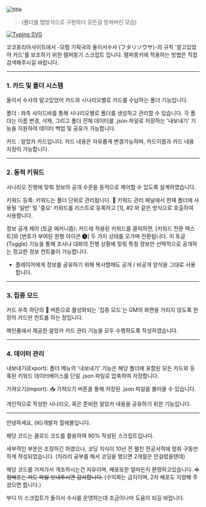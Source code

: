 ![title](https://drive.google.com/uc?id=15aC_jL9k-pIJ7VJbmuOWGETXY23Q_qw3)   

> (폴더를 탭방식으로 구현하다 모든걸 망쳐버린 모습)


[![Typing SVG](https://readme-typing-svg.demolab.com?font=Black+Han+Sans&size=30&duration=5001&pause=2000&color=794004&background=FFFFFF00&center=true&vCenter=true&repeat=false&width=435&lines=%EC%BD%94%EC%BD%94%ED%8F%AC%EB%A6%AC%EC%95%84+-+%EB%91%98%EC%9D%B4%EC%84%9C%EC%88%98%EC%82%AC+%EC%95%8C%EA%B3%A0%EC%9E%88%EC%97%88%EC%96%B4+%EC%B9%B4%EB%93%9C+%EA%B4%80%EB%A6%AC+%EB%A7%A4%EB%8B%88%EC%A0%80+)](https://git.io/typing-svg)


코코포리아사이트에서 -모험 기획국의 둘이서수사 (フタリソウサ)-의 규칙 '알고있었어 카드'를 보조하기 위한 템퍼몽기 스크립트 입니다.
템퍼몽키에 적용하는 방법은 직접 검색해주시길 바랍니다.


 

      
---
### 1. 카드 및 폴더 시스템

둘이서 수사의 알고있었어 카드와 시나리오별로 카드를 수납하는 폴더 기능입니다.

폴더 : 좌측 사이드바를 통해 시나리오별로 폴더를 생성하고 관리할 수 있습니다. 각 폴더는 이름 변경, 삭제, 그리고 폴더 전체 데이터를 .json 파일로 저장하는 '내보내기' 기능을 지원하여 데이터 백업 및 공유가 가능합니다.

카드 : 알았카 카드입니다. 카드 내용은 자유롭게 변경가능하며, 카드이름과 카드 내용 지정이 가능합니다.

---

### 2. 동적 키워드

시나리오 진행에 맞춰 정보의 공개 수준을 동적으로 제어할 수 있도록 설계하였습니다.

키워드 등록: 키워드는 폴더 단위로 관리됩니다. 📌 키워드 관리 패널에서 현재 폴더에 사용될 '일반' 및 '중요' 키워드를 리스트로 등록하고 [1], #2 와 같은 방식으로 호출하여 사용합니다.

정보 공개 제어 (토글 메커니즘): 카드에 적용된 키워드를 클릭하면, [키워드 전문 텍스트]와 [번호가 부여된 원형 아이콘 ❶] 두 가지 상태를 오가며 전환됩니다. 이 토글(Toggle) 기능을 통해 조사나 대화의 진행 상황에 맞춰 특정 정보만 선택적으로 공개하는 정교한 정보 컨트롤이 가능합니다.

* 플레이어에게 정보를 공유하기 위해 복사할때도 공개 / 비공개 양식을 그대로 사용합니다.

---

### 3. 집중 모드

카드 우측 하단의 🔎 버튼으로 활성화되는 '집중 모드'는 GM의 화면을 가리지 않도록 한장의 카드만 컨트롤 하는 창입니다.

메인폼에서 제공한 알았카 카드 관리 기능을 모두 수행하도록 작성하였습니다.

---

### 4. 데이터 관리

내보내기(Export): 폴더 메뉴의 '내보내기' 기능은 해당 폴더에 포함된 모든 카드와 등록된 키워드 데이터베이스를 단일 .json 파일로 압축하여 저장합니다.

가져오기(Import): 📥 가져오기 버튼을 통해 저장된 .json 파일을 불러올 수 있습니다. 

개인적으로 작성한 시나리오, 혹은 준비한 알았카 내용을 공유하기 위한 기능입니다.  

---


안녕하세요, (비)개발자 힐에블입니다.

해당 코드는 클로드 코드를 활용하여 90% 작성된 스크립트입니다. 

세부적인 부분은 조정하긴 하였으나, 코딩 지식이 10년 전 펼친 전공서적에 멈춰 구동만 하게 작성되었습니다.
(차라리 공부를 해서 코딩을 했으면 2개월은 안걸렸을텐데)

해당 코드를 가져가서 개조하시는건 자유이며, 배포또한 얼마든지 환영하고있습니다. <s>수정배포는 저도 파일 보내주시면 감사합니다.</s>
(수익화는 금지이며, 2차 배포도 지양해 주셨으면 합니다.)

부디 이 스크립트가 둘이서 수사를 운영하는데 조금이나마 도움이 되길 바랍니다.


